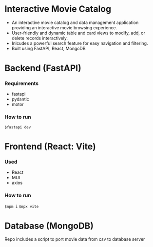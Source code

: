 # Interactive Movie Catalog
 - An interactive movie catalog and data management application providing an interactive movie browsing experience.
 - User-friendly and dynamic table and card views to modify, add, or delete records interactively.
 - Inlcudes a powerful search feature for easy navigation and filtering.
 - Built using FastAPI, React, MongoDB

# Backend (FastAPI)
### Requirements
 - fastapi
 - pydantic
 - motor

### How to run
```$fastapi dev```

# Frontend (React: Vite)
### Used
 - React
 - MUI
 - axios
### How to run
```$npm i```
```$npx vite```

# Database (MongoDB)
Repo includes a script to port movie data from csv to database server
